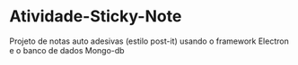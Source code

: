 # Atividade-Sticky-Note
Projeto de notas auto adesivas (estilo post-it) usando o framework Electron e o banco de dados Mongo-db
